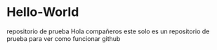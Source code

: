 # Hello-World
repositorio de prueba
Hola compañeros este solo es un repositorio de prueba para ver como funcionar github
